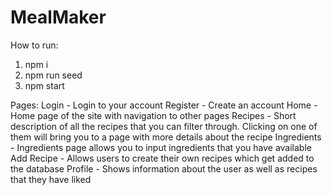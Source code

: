 # MealMaker
How to run:
1. npm i
2. npm run seed
3. npm start

Pages:
Login - Login to your account
Register - Create an account
Home - Home page of the site with navigation to other pages
Recipes - Short description of all the recipes that you can filter through. Clicking on one of them will bring you to a page with more details about the    recipe
Ingredients - Ingredients page allows you to input ingredients that you have available
Add Recipe - Allows users to create their own recipes which get added to the database
Profile - Shows information about the user as well as recipes that they have liked